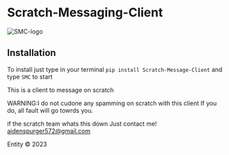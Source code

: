 # Scratch-Messaging-Client
![SMC-logo](https://github.com/acesavagejr/Scratch-Messaging-Client/assets/85138593/4fb26a2c-60ea-44aa-9019-85a1ccfffbc6)

## Installation
To install just type in your terminal
``` pip install Scratch-Message-Client ```
and type ``` SMC ``` to start


This is a client to message on scratch

WARNING:I do not cudone any spamming on scratch with this client
If you do, all fault will go towrds you.

if the scratch team whats this down Just contact me!
aidenspurger572@gmail.com

Entity © 2023
